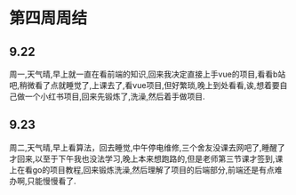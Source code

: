 # 第四周周结

## 9.22
  周一,天气晴,早上就一直在看前端的知识,回来我决定直接上手vue的项目,看看b站吧,稍微看了点就睡觉了,上课去了,看vue项目,但好繁琐,晚上到处看看,诶,想着要自己做一个小红书项目,回来先锻炼了,洗澡,然后着手做项目.
## 9.23
  周二,天气晴,早上看算法，回去睡觉,中午停电维修,三个舍友没课去网吧了,睡醒了才回来,以至于下午我也没法学习,晚上本来想跑路的,但是老师第三节课才签到,课上在看go的项目教程,回来锻炼洗澡,然后理解了项目的后端部分,前端还是有点难办啊,只能慢慢看了.
